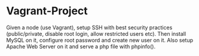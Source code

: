 # Vagrant-Project

Given a node (use Vagrant), setup SSH with best security practices
(public/private, disable root login, allow restricted users etc). Then
install MySQL on it, configure root password and create new user on
it. Also setup Apache Web Server on it and serve a php file with
phpinfo().
